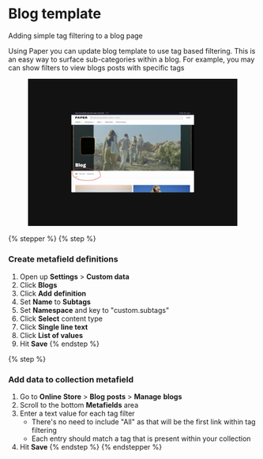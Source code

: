 # Blog template

Adding simple tag filtering to a blog page

Using Paper you can update blog template to use tag based filtering. This is an easy way to surface sub-categories within a blog. For example, you may can show filters to view blogs posts with specific tags

<figure><img src=".gitbook/assets/blog.png" alt=""><figcaption></figcaption></figure>

{% stepper %}
{% step %}
### Create metafield definitions

1. Open up **Settings** > **Custom data**
2. Click **Blogs**
3. Click **Add** **definition**
4. Set **Name** to **Subtags**
5. Set **Namespace** and key to "custom.subtags"
6. Click **Select** content type
7. Click **Single line text**
8. Click **List of values**
9. Hit **Save**
{% endstep %}

{% step %}
### Add data to collection metafield

1. Go to **Online** **Store** > **Blog** **posts** > **Manage** **blogs**
2. Scroll to the bottom **Metafields** area
3. Enter a text value for each tag filter
   * There's no need to include "All" as that will be the first link within tag filtering
   * Each entry should match a tag that is present within your collection
4. Hit **Save**
{% endstep %}
{% endstepper %}

